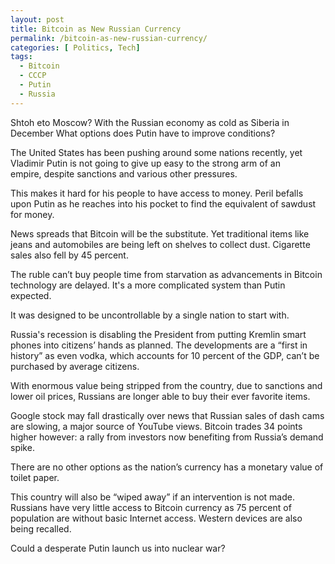 ```yaml
---
layout: post
title: Bitcoin as New Russian Currency
permalink: /bitcoin-as-new-russian-currency/
categories: [ Politics, Tech]
tags:
  - Bitcoin
  - CCCP
  - Putin
  - Russia
---
```

Shtoh eto Moscow? With the Russian economy as cold as Siberia in December What options does Putin have to improve conditions?

The United States has been pushing around some nations recently, yet Vladimir Putin is not going to give up easy to the strong arm of an empire, despite sanctions and various other pressures.

This makes it hard for his people to have access to money. Peril befalls upon Putin as he reaches into his pocket to find the equivalent of sawdust for money.

News spreads that Bitcoin will be the substitute. Yet traditional items like jeans and automobiles are being left on shelves to collect dust. Cigarette sales also fell by 45 percent.

The ruble can’t buy people time from starvation as advancements in Bitcoin technology are delayed. It's a more complicated system than Putin expected.

It was designed to be uncontrollable by a single nation to start with.

Russia's recession is disabling the President from putting Kremlin smart phones into citizens’ hands as planned. The developments are a “first in history” as even vodka, which accounts for 10 percent of the GDP, can’t be purchased by average citizens.

With enormous value being stripped from the country, due to sanctions and lower oil prices, Russians are longer able to buy their ever favorite items.

Google stock may fall drastically over news that Russian sales of dash cams are slowing, a major source of YouTube views. Bitcoin trades 34 points higher however: a rally from investors now benefiting from Russia’s demand spike.

There are no other options as the nation’s currency has a monetary value of toilet paper.

This country will also be “wiped away” if an intervention is not made. Russians have very little access to Bitcoin currency as 75 percent of population are without basic Internet access. Western devices are also being recalled.

Could a desperate Putin launch us into nuclear war?
